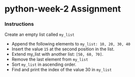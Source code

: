 # python-week-2 Assignment

### Instructions
Create an empty list called ```my_list```
- Append the following elements to ```my_list: 10, 20, 30, 40```
- Insert the value ```15``` at the second position in the list.
- Extend my_list with another list: ```[50, 60, 70]```.
- Remove the last element from ```my_list```
- Sort ```my_list``` in ascending order.
- Find and print the index of the value 30 in ```my_list```
